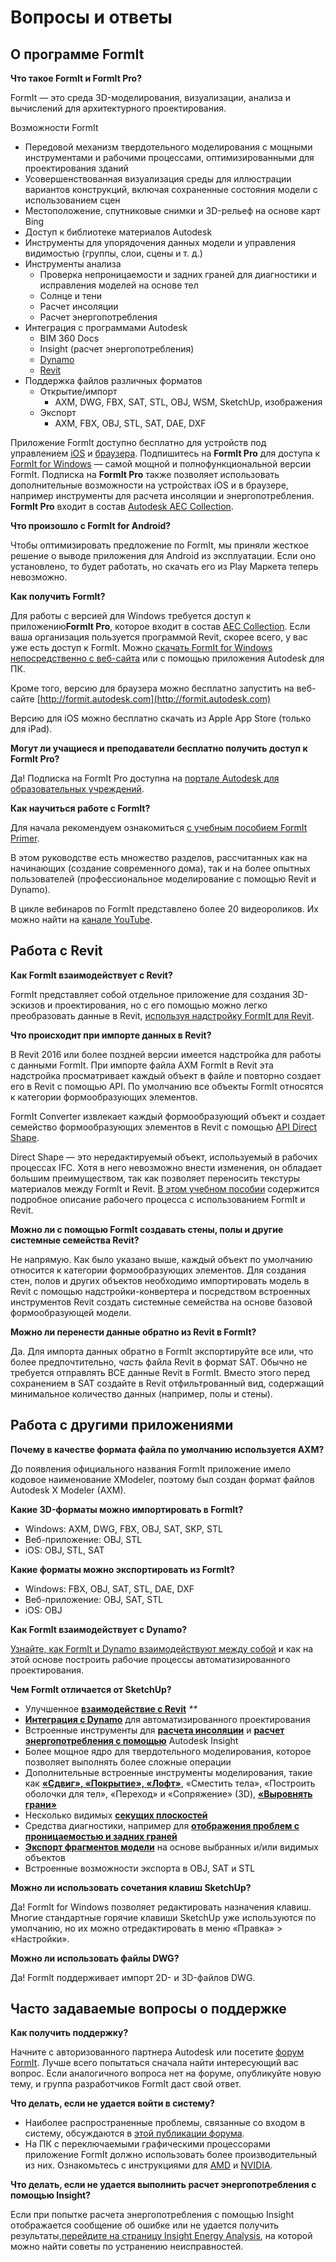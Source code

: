 # Вопросы и ответы

## О программе FormIt

**Что такое FormIt и FormIt Pro?**

FormIt — это среда 3D-моделирования, визуализации, анализа и вычислений для архитектурного проектирования.

Возможности FormIt

* Передовой механизм твердотельного моделирования с мощными инструментами и рабочими процессами, оптимизированными для проектирования зданий
* Усовершенствованная визуализация среды для иллюстрации вариантов конструкций, включая сохраненные состояния модели с использованием сцен
* Местоположение, спутниковые снимки и 3D-рельеф на основе карт Bing
* Доступ к библиотеке материалов Autodesk
* Инструменты для упорядочения данных модели и управления видимостью \(группы, слои, сцены и т. д.\)
* Инструменты анализа
   * Проверка непроницаемости и задних граней для диагностики и исправления моделей на основе тел
   * Солнце и тени
   * Расчет инсоляции
   * Расчет энергопотребления
* Интеграция с программами Autodesk
   * BIM 360 Docs
   * Insight (расчет энергопотребления)
   * [Dynamo](https://formit.autodesk.com/page/formit-dynamo)
   * [Revit](https://formit.autodesk.com/page/formit-revit)
* Поддержка файлов различных форматов
   * Открытие/импорт
      * AXM, DWG, FBX, SAT, STL, OBJ, WSM, SketchUp, изображения
   * Экспорт
      * AXM, FBX, OBJ, STL, SAT, DAE, DXF

Приложение FormIt доступно бесплатно для устройств под управлением [iOS](https://itunes.apple.com/us/app/autodesk-formit-360/id575282599?mt=8) и [браузера](https://app.formit.autodesk.com). Подпишитесь на **FormIt Pro** для доступа к [FormIt for Windows](https://formit.autodesk.com/page/download) — самой мощной и полнофункциональной версии FormIt. Подписка на **FormIt Pro** также позволяет использовать дополнительные возможности на устройствах iOS и в браузере, например инструменты для расчета инсоляции и энергопотребления. **FormIt Pro** входит в состав [Autodesk AEC Collection](https://www.autodesk.ru/collections/architecture-engineering-construction/overview).

**Что произошло с FormIt for Android?**

Чтобы оптимизировать предложение по FormIt, мы приняли жесткое решение о выводе приложения для Android из эксплуатации. Если оно установлено, то будет работать, но скачать его из Play Маркета теперь невозможно.

**Как получить FormIt?**

Для работы с версией для Windows требуется доступ к приложению**FormIt Pro**, которое входит в состав [AEC Collection](https://www.autodesk.ru/collections/architecture-engineering-construction/overview). Если ваша организация пользуется программой Revit, скорее всего, у вас уже есть доступ к FormIt. Можно [скачать FormIt for Windows непосредственно с веб-сайта](https://formit.autodesk.com/page/download) или с помощью приложения Autodesk для ПК.

Кроме того, версию для браузера можно бесплатно запустить на веб-сайте [http://formit.autodesk.com](http://formit.autodesk.com)

Версию для iOS можно бесплатно скачать из Apple App Store (только для iPad).

**Могут ли учащиеся и преподаватели бесплатно получить доступ к FormIt Pro?**

Да! Подписка на FormIt Pro доступна на [портале Autodesk для образовательных учреждений](https://www.autodesk.com/education/free-software/formit-pro).

**Как научиться работе с FormIt?**

Для начала рекомендуем ознакомиться [с учебным пособием FormIt Primer](../formit-primer/).

В этом руководстве есть множество разделов, рассчитанных как на начинающих (создание современного дома), так и на более опытных пользователей (профессиональное моделирование с помощью Revit и Dynamo).

В цикле вебинаров по FormIt представлено более 20 видеороликов. Их можно найти на [канале YouTube](https://www.youtube.com/channel/UCdZJr6Bo4pwBu3lQqcxlDsw).

## Работа с Revit

**Как FormIt взаимодействует с Revit?**

FormIt представляет собой отдельное приложение для создания 3D-эскизов и проектирования, но с его помощью можно легко преобразовать данные в Revit, [используя надстройку FormIt для Revit](https://formit.autodesk.com/page/formit-revit).

**Что происходит при импорте данных в Revit?**

В Revit 2016 или более поздней версии имеется надстройка для работы с данными FormIt. При импорте файла AXM FormIt в Revit эта надстройка просматривает каждый объект в файле и повторно создает его в Revit с помощью API. По умолчанию все объекты FormIt относятся к категории формообразующих элементов.

FormIt Converter извлекает каждый формообразующий объект и создает семейство формообразующих элементов в Revit с помощью [API Direct Shape](https://knowledge.autodesk.com/search-result/caas/CloudHelp/cloudhelp/2016/ENU/Revit-API/files/GUID-DF7B9D4A-5A8A-4E39-8721-B7782CBD7730-htm.html).

Direct Shape — это нередактируемый объект, используемый в рабочих процессах IFC. Хотя в него невозможно внести изменения, он обладает большим преимуществом, так как позволяет переносить текстуры материалов между FormIt и Revit. [В этом учебном пособии](https://windows.help.formit.autodesk.com/Building-the-Farnsworth-House/Revit-Interop.html) содержится подробное описание рабочего процесса с использованием FormIt и Revit.

**Можно ли с помощью FormIt создавать стены, полы и другие системные семейства Revit?**

Не напрямую. Как было указано выше, каждый объект по умолчанию относится к категории формообразующих элементов. Для создания стен, полов и других объектов необходимо импортировать модель в Revit с помощью надстройки-конвертера и посредством встроенных инструментов Revit создать системные семейства на основе базовой формообразующей модели.

**Можно ли перенести данные обратно из Revit в FormIt?**

Да. Для импорта данных обратно в FormIt экспортируйте все или, что более предпочтительно, _часть_ файла Revit в формат SAT. Обычно не требуется отправлять ВСЕ данные Revit в FormIt. Вместо этого перед сохранением в SAT создайте в Revit отфильтрованный вид, содержащий минимальное количество данных (например, полы и стены).

## Работа с другими приложениями

**Почему в качестве формата файла по умолчанию используется AXM?**

До появления официального названия FormIt приложение имело кодовое наименование XModeler, поэтому был создан формат файлов Autodesk X Modeler \(AXM\).

**Какие 3D-форматы можно импортировать в FormIt?**

* Windows: AXM, DWG, FBX, OBJ, SAT, SKP, STL
* Веб-приложение: OBJ, STL
* iOS: OBJ, STL, SAT

**Какие форматы можно экспортировать из FormIt?**

* Windows: FBX, OBJ, SAT, STL, DAE, DXF
* Веб-приложение: OBJ, SAT, STL
* iOS: OBJ

**Как FormIt взаимодействует с Dynamo?**

[Узнайте, как FormIt и Dynamo взаимодействуют между собой](https://formit.autodesk.com/page/formit-dynamo) и как на этой основе построить рабочие процессы автоматизированного проектирования.

**Чем FormIt отличается от SketchUp?**

* Улучшенное [**взаимодействие с Revit**](../tool-library/revit.md) _\*\*_
* [**Интеграция с Dynamo**](../tool-library/dynamo.md) для автоматизированного проектирования
* Встроенные инструменты для [**расчета инсоляции**](../tool-library/solar-analysis.md) и [**расчет энергопотребления с помощью**](../tool-library/energy-analysis.md) Autodesk Insight
* Более мощное ядро для твердотельного моделирования, которое позволяет выполнять более сложные операции
* Дополнительные встроенные инструменты моделирования, такие как [**«Сдвиг», «Покрытие», «Лофт»**](../tool-library/cover-sweep-loft.md), «Сместить тела», «Построить оболочки для тел», «Переход» и «Сопряжение» \(3D\), [**«Выровнять грани»**](../tool-library/flatten-face.md)
* Несколько видимых [**секущих плоскостей**](../tool-library/section-planes.md)
* Средства диагностики, например для [**отображения проблем с проницаемостью и задних граней**](../tool-library/visual-styles.md)
* [**Экспорт фрагментов модели**](../tool-library/export-data.md) на основе выбранных и/или видимых объектов
* Встроенные возможности экспорта в OBJ, SAT и STL

**Можно ли использовать сочетания клавиш SketchUp?**

Да! FormIt for Windows позволяет редактировать назначения клавиш. Многие стандартные горячие клавиши SketchUp уже используются по умолчанию, но их можно отредактировать в меню «Правка» > «Настройки».

**Можно ли использовать файлы DWG?**

Да! FormIt поддерживает импорт 2D- и 3D-файлов DWG.

## Часто задаваемые вопросы о поддержке

**Как получить поддержку?**

Начните с авторизованного партнера Autodesk или посетите [форум FormIt](https://forums.autodesk.com/t5/formit-forum/bd-p/142?profile.language=ru). Лучше всего попытаться сначала найти интересующий вас вопрос. Если аналогичного вопроса нет на форуме, опубликуйте новую тему, и группа разработчиков FormIt даст свой ответ.

**Что делать, если не удается войти в систему?**

* Наиболее распространенные проблемы, связанные со входом в систему, обсуждаются в [этой публикации форума](https://forums.autodesk.com/t5/formit-forum/having-trouble-logging-into-formit-for-windows-try-these-steps/td-p/7179572?profile.language=ru).
* На ПК с переключаемыми графическими процессорами приложение FormIt должно использовать более производительный из них. Ознакомьтесь с инструкциями для [AMD](https://community.amd.com/docs/DOC-1581#jive\_content\_id\_Assigning\_Applications\_to\_GPUs) и [NVIDIA](http://nvidia.custhelp.com/app/answers/detail/a\_id/2615/kw/manage%203d%20settings/related/1).

**Что делать, если не удается выполнить расчет энергопотребления с помощью Insight?**

Если при попытке расчета энергопотребления с помощью Insight отображается сообщение об ошибке или не удается получить результаты,[перейдите на страницу Insight Energy Analysis](https://formit.autodesk.com/page/formit-insight), на которой можно найти советы по устранению неисправностей.
